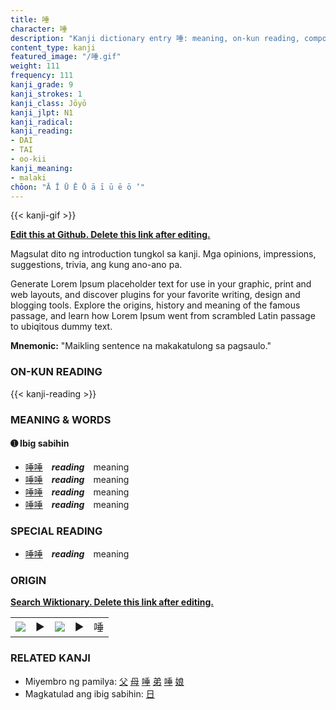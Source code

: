 ```yaml
---
title: 唾
character: 唾
description: "Kanji dictionary entry 唾: meaning, on-kun reading, compounds, origin, related kanji"
content_type: kanji
featured_image: "/唾.gif"
weight: 111
frequency: 111
kanji_grade: 9
kanji_strokes: 1
kanji_class: Jōyō
kanji_jlpt: N1
kanji_radical: 
kanji_reading: 
- DAI
- TAI
- oo-kii
kanji_meaning:
- malaki
chōon: "Ā Ī Ū Ē Ō ā ī ū ē ō ’"
---
```

[//]: # (Don't edit the line below. Kanji animated GIF code is automatically generated.)
{{< kanji-gif >}}

[//]: # (Edit below this line.)

**[Edit this at Github. Delete this link after editing.](https://github.com/tim0g/tim/tree/main/content/kanji/唾/index.md)**

Magsulat dito ng introduction tungkol sa kanji. Mga opinions, impressions, suggestions, trivia, ang kung ano-ano pa.

Generate Lorem Ipsum placeholder text for use in your graphic, print and web layouts, and discover plugins for your favorite writing, design and blogging tools. Explore the origins, history and meaning of the famous passage, and learn how Lorem Ipsum went from scrambled Latin passage to ubiqitous dummy text.
 
**Mnemonic:** "Maikling sentence na makakatulong sa pagsaulo."

### ON-KUN READING

[//]: # (Don't edit the line below. ON-KUN READING code is automatically generated.)
{{< kanji-reading >}}

### MEANING & WORDS

#### ➊ **Ibig sabihin**
  - [唾](../唾)[唾](../唾)　***reading***　meaning
  - [唾](../唾)[唾](../唾)　***reading***　meaning
  - [唾](../唾)[唾](../唾)　***reading***　meaning
  - [唾](../唾)[唾](../唾)　***reading***　meaning

### SPECIAL READING
  - [唾](../唾)[唾](../唾)　***reading***　meaning

### ORIGIN

**[Search Wiktionary. Delete this link after editing.](https://wiktionary.org/wiki/唾)**
<table class="kanji-table"><tr><td>
<img src="60px-唾-bronze.svg.png">
</td><td>▶</td><td>
<img src="60px-唾-oracle.svg.png">
</td><td>▶</td>
<td class="kanji-origin">唾</td>
</tr></table>

### RELATED KANJI
- Miyembro ng pamilya: [父](../父) [母](../母) [唾](../唾) [弟](../弟) [唾](../唾) [娘](../娘)
- Magkatulad ang ibig sabihin: [日](../日)
